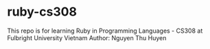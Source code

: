 # ruby-cs308
This repo is for learning Ruby in Programming Languages - CS308 at Fulbright University Vietnam
Author: Nguyen Thu Huyen
